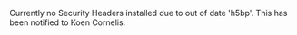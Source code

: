 Currently no Security Headers installed due to out of date 'h5bp'.
This has been notified to Koen Cornelis.

